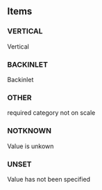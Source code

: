 

<!-- end of short definition -->
## Items

### VERTICAL
Vertical

### BACKINLET
Backinlet

### OTHER
required category not on scale

### NOTKNOWN
Value is unkown

### UNSET
Value has not been specified
